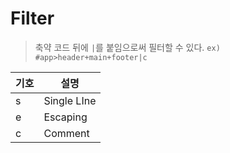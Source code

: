 # Filter

> 축약 코드 뒤에 `|`를 붙임으로써 필터할 수 있다.
`ex) #app>header+main+footer|c`

기호 | 설명
-----|-----
s | Single LIne
e | Escaping
c | Comment